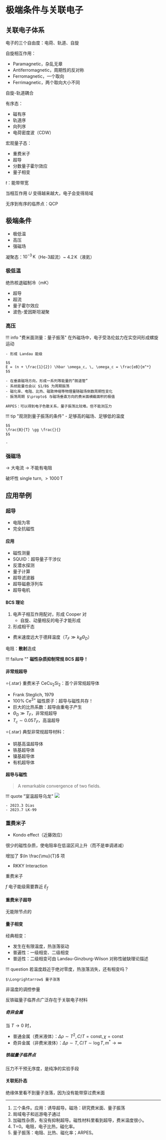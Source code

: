 # 极端条件与关联电子

## 关联电子体系

电子的三个自由度：电荷、轨道、自旋

自旋相互作用：

- Paramagnetic，杂乱无章
- Antiferromagnetic，周期性的反对称
- Ferromagnetic，一个取向
- Ferrimagnetic，两个取向大小不同

自旋-轨道耦合

有序态：

- 磁有序
- 轨道序
- 向列序
- 电荷密度波（CDW）

宏观量子态：

- 重费米子
- 超导
- 分数量子霍尔效应
- 量子相变

$t$：能带带宽

当相互作用 $U$ 变得越来越大，电子会变得局域

无序到有序的临界点：QCP

## 极端条件

- 极低温
- 高压
- 强磁场

凝聚态：$10^{-3} \,\text{K}$（He-3超流）~ $4.2 \,\text{K}$（液氦）

### 极低温

绝热核退磁制冷（$\text{mK}$）

- 超导
- 超流
- 量子霍尔效应
- 波色-爱因斯坦凝聚

### 高压

!!! info "费米面测量：量子振荡"
    在外磁场中，电子受洛伦兹力在实空间形成螺旋运动

    - 形成 Landau 能级

    $$
    E = (n + \frac{1}{2}) \hbar \omega_c, \, \omega_c = \frac{eB}{m^*}
    $$

    - 在垂直磁场方向，形成一系列等能量的“朗道管”
    - 系统能量也会以 $1/B$ 为周期振荡
    - 磁化率、电阻、比热、磁致伸缩等物理量随磁场倒数周期性变化
    - 振荡周期 $\propto$ 与磁场垂直方向的费米面横截面积的极值

    ARPES：可以得到电子色散关系，量子振荡比较难。但不能测压力

!!! tip "观测到量子振荡的条件"
    - 足够高的磁场、足够低的温度

    $$
    \frac{B}{T} \gg \frac{}{}
    $$

    - 

### 强磁场

$\to$ 大电流 $\to$ 不能有电阻

破坏性 single turn, $> 1000 \,\text{T}$

## 应用举例

### 超导

- 电阻为零
- 完全抗磁性

#### 应用

- 磁性测量
- SQUID：超导量子干涉仪
- 反潜水探测
- 量子计算
- 超导滤波器
- 超导磁悬浮列车
- 超导电机

#### BCS 理论

1. 电声子相互作用配对，形成 Cooper 对
   - 自旋、动量相反的电子才能形成
2. 形成相干态

- 费米速度远大于德拜温度（$T_F \gg k_B \Theta_D$）

电阻：**散射**造成

!!! failure ""
    **磁性杂质抑制常规 BCS 超导！**

#### 非常规超导

:star:{.star} 重费米子 $\text{CeCu}_2\text{Si}_2$：首个非常规超导体

- Frank Steglich, 1979
- 100% $\text{Ce}^{3+}$ 磁性原子：超导与磁性共存！
- 巨大的比热系数：超导由重电子产生
- $\Theta_D \gg T_F$，非常规超导
- $T_c \sim 0.05 T_F$，高温超导

:star:{.star} 典型非常规超导材料：

- 铜基高温超导体
- 铁基超导体
- 镍基超导体
- 有机超导体

#### 超导与磁性

> A remarkable convergence of two fields.

!!! quote "室温超导乌龙"
    ![](../../images/tieba/le.png)
    
    - 2023.3 Dias
    - 2023.7 LK-99

### 重费米子

- Kondo effect（近藤效应）

很少的磁性杂质，使电阻率在低温区间上升（而不是单调递减）

增加了 $\ln \frac{\mu}{T}$ 项

- RKKY Interaction

重费米子

$f$ 电子能级需要靠近 $E_f$

#### 重费米子超导

无能隙节点的

#### 量子相变

经典相变：

- 发生在有限温度，热涨落驱动
- 普遍性：一级相变、二级相变
- 普适性：二级相变可由 Landau-Ginzburg-Wilson 对称性破缺理论描述

!!! question
    若温度趋近于绝对零度，热涨落消失，还有相变吗？
    
    $\Longrightarrow$ 量子涨落

非温度的调控参量

反铁磁量子临界点广泛存在于关联电子材料

##### 奇异金属

当 $T \to 0$ 时，

- 普通金属（费米液体）：$\Delta \rho \sim T^2, \, C/T = \text{const}, \, \chi = \text{const}$
- 奇异金属（非费米液体）：$\Delta \rho \sim T, \, C/T \sim \log T, \, m^* \to \infty$

##### 铁磁量子临界点

压力不干预无序度，是纯净的实验手段

#### 关联拓扑态

绝缘体里看不到量子涨落，因为没有能带穿过费米面

---

1. 三个条件。应用：诱导超导。磁场：研究费米面、量子振荡
2. 局域电子和巡游电子通过
3. 加磁性杂质，有没有抑制超导。磁性材料里看到超导，费米温度很小。
4. T=0。电阻，电子比热，磁化率。
5. 量子振荡：电阻、比热、磁化率；ARPES。